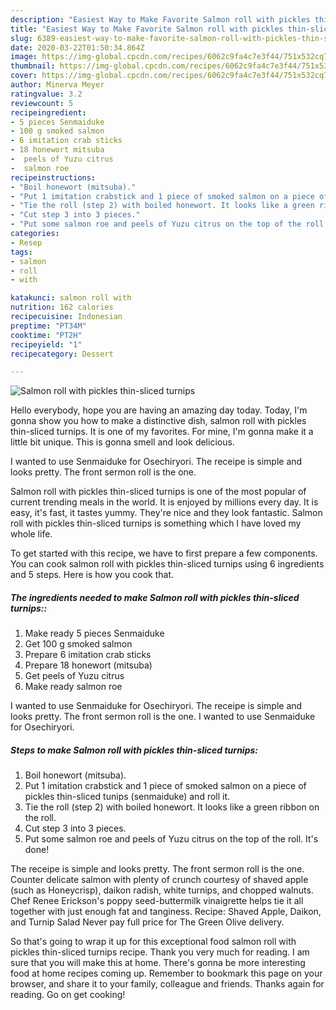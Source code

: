 ```yaml
---
description: "Easiest Way to Make Favorite Salmon roll with pickles thin-sliced turnips"
title: "Easiest Way to Make Favorite Salmon roll with pickles thin-sliced turnips"
slug: 6389-easiest-way-to-make-favorite-salmon-roll-with-pickles-thin-sliced-turnips
date: 2020-03-22T01:50:34.864Z
image: https://img-global.cpcdn.com/recipes/6062c9fa4c7e3f44/751x532cq70/salmon-roll-with-pickles-thin-sliced-turnips-recipe-main-photo.jpg
thumbnail: https://img-global.cpcdn.com/recipes/6062c9fa4c7e3f44/751x532cq70/salmon-roll-with-pickles-thin-sliced-turnips-recipe-main-photo.jpg
cover: https://img-global.cpcdn.com/recipes/6062c9fa4c7e3f44/751x532cq70/salmon-roll-with-pickles-thin-sliced-turnips-recipe-main-photo.jpg
author: Minerva Meyer
ratingvalue: 3.2
reviewcount: 5
recipeingredient:
- 5 pieces Senmaiduke
- 100 g smoked salmon
- 6 imitation crab sticks
- 18 honewort mitsuba
-  peels of Yuzu citrus
-  salmon roe
recipeinstructions:
- "Boil honewort (mitsuba)."
- "Put 1 imitation crabstick and 1 piece of smoked salmon on a piece of pickles thin-sliced tunips (senmaiduke) and roll it."
- "Tie the roll (step 2) with boiled honewort. It looks like a green ribbon on the roll."
- "Cut step 3 into 3 pieces."
- "Put some salmon roe and peels of Yuzu citrus on the top of the roll. It&#39;s done!"
categories:
- Resep
tags:
- salmon
- roll
- with

katakunci: salmon roll with
nutrition: 162 calories
recipecuisine: Indonesian
preptime: "PT34M"
cooktime: "PT2H"
recipeyield: "1"
recipecategory: Dessert

---
```



![Salmon roll with pickles thin-sliced turnips](https://img-global.cpcdn.com/recipes/6062c9fa4c7e3f44/751x532cq70/salmon-roll-with-pickles-thin-sliced-turnips-recipe-main-photo.jpg)

Hello everybody, hope you are having an amazing day today. Today, I'm gonna show you how to make a distinctive dish, salmon roll with pickles thin-sliced turnips. It is one of my favorites. For mine, I'm gonna make it a little bit unique. This is gonna smell and look delicious.

I wanted to use Senmaiduke for Osechiryori. The receipe is simple and looks pretty. The front sermon roll is the one.

Salmon roll with pickles thin-sliced turnips is one of the most popular of current trending meals in the world. It is enjoyed by millions every day. It is easy, it's fast, it tastes yummy. They're nice and they look fantastic. Salmon roll with pickles thin-sliced turnips is something which I have loved my whole life.


To get started with this recipe, we have to first prepare a few components. You can cook salmon roll with pickles thin-sliced turnips using 6 ingredients and 5 steps. Here is how you cook that.

##### The ingredients needed to make Salmon roll with pickles thin-sliced turnips::

1. Make ready 5 pieces Senmaiduke
1. Get 100 g smoked salmon
1. Prepare 6 imitation crab sticks
1. Prepare 18 honewort (mitsuba)
1. Get  peels of Yuzu citrus
1. Make ready  salmon roe


I wanted to use Senmaiduke for Osechiryori. The receipe is simple and looks pretty. The front sermon roll is the one. I wanted to use Senmaiduke for Osechiryori. 

##### Steps to make Salmon roll with pickles thin-sliced turnips:

1. Boil honewort (mitsuba).
1. Put 1 imitation crabstick and 1 piece of smoked salmon on a piece of pickles thin-sliced tunips (senmaiduke) and roll it.
1. Tie the roll (step 2) with boiled honewort. It looks like a green ribbon on the roll.
1. Cut step 3 into 3 pieces.
1. Put some salmon roe and peels of Yuzu citrus on the top of the roll. It&#39;s done!


The receipe is simple and looks pretty. The front sermon roll is the one. Counter delicate salmon with plenty of crunch courtesy of shaved apple (such as Honeycrisp), daikon radish, white turnips, and chopped walnuts. Chef Renee Erickson&#39;s poppy seed-buttermilk vinaigrette helps tie it all together with just enough fat and tanginess. Recipe: Shaved Apple, Daikon, and Turnip Salad Never pay full price for The Green Olive delivery. 

So that's going to wrap it up for this exceptional food salmon roll with pickles thin-sliced turnips recipe. Thank you very much for reading. I am sure that you will make this at home. There's gonna be more interesting food at home recipes coming up. Remember to bookmark this page on your browser, and share it to your family, colleague and friends. Thanks again for reading. Go on get cooking!
